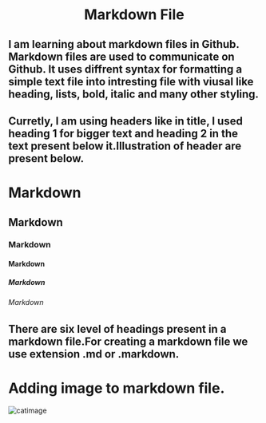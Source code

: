 # 
<h1 align="center">Markdown File</h1>
<h2>I am learning about markdown files in Github. Markdown files are used to communicate on Github.
It uses diffrent syntax for formatting a simple text file into intresting file with viusal like 
heading, lists, bold, italic and many other styling.</h2>
<h2>Curretly, I am using headers like in title, I used heading 1 for bigger text and heading 2 
in the text present below it.Illustration of header are present below.</h2>
<h1>Markdown</h1>
<h2>Markdown</h2>
<h3>Markdown</h3>
<h4>Markdown</h4>
<h5>Markdown</h5>
<h6>Markdown</h6>

<h2>There are six level of headings present in a markdown file.For creating a markdown file we 
use extension .md or .markdown.</h2>

<h1>Adding image to markdown file.</h1>
<img src="https://octodex.github.com/images/yaktocat.png", alt="catimage"></img>
